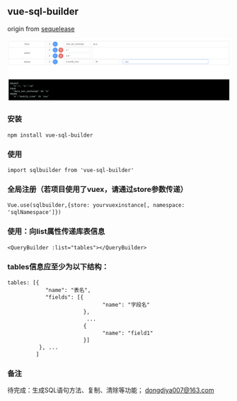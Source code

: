 ## vue-sql-builder

origin from [sequelease](https://github.com/genius-gemini/sequelease)

![image](https://github.com/dongdiya/vue-sql-builder/blob/master/WX20200702-112053%402x.png)

### 安装
```
npm install vue-sql-builder
```

### 使用
```
import sqlbuilder from 'vue-sql-builder'

```

### 全局注册（若项目使用了vuex，请通过store参数传递）
```
Vue.use(sqlbuilder,{store: yourvuexinstance[, namespace: 'sqlNamespace']})
```

### 使用：向list属性传递库表信息
```
<QueryBuilder :list="tables"></QueryBuilder>
```

### tables信息应至少为以下结构：
```
tables: [{
            "name": "表名",
            "fields": [{
                              "name": "字段名"            
                        }, 
                         ...
                        {
                              "name": "field1"
                        }]
          }, ...
         ]
```

### 备注
待完成：生成SQL语句方法、复制、清除等功能；
dongdiya007@163.com
